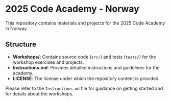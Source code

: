 # 2025 Code Academy - Norway

This repository contains materials and projects for the 2025 Code Academy in Norway.

## Structure

- **Workshops/**: Contains source code (`src/`) and tests (`tests/`) for the workshop exercises and projects.
- **Instructions.md**: Provides detailed instructions and guidelines for the academy.
- **LICENSE**: The license under which the repository content is provided.

Please refer to the `Instructions.md` file for guidance on getting started and for details about the workshops.